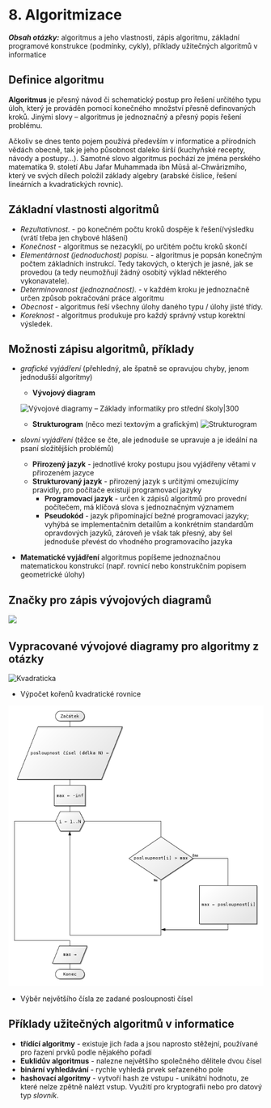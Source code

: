 # 8. Algoritmizace

***Obsah otázky:*** algoritmus a jeho vlastnosti, zápis algoritmu, základní programové konstrukce (podmínky, cykly), příklady užitečných algoritmů v informatice

## Definice algoritmu
**Algoritmus** je přesný návod či schematický postup pro řešení určitého typu úloh, který je prováděn pomocí konečného množství přesně definovaných kroků. Jinými slovy – algoritmus je jednoznačný a přesný popis řešení problému. 

Ačkoliv se dnes tento pojem používá především v informatice a přírodních vědách obecně, tak je jeho působnost daleko širší (kuchyňské recepty, návody a postupy...). Samotné slovo algoritmus pochází ze jména perského matematika 9. století Abu Jafar Muhammada ibn Mūsā al-Chwārizmího, který ve svých dílech položil základy algebry (arabské číslice, řešení lineárních a kvadratických rovnic).

## Základní vlastnosti algoritmů
- *Rezultativnost.* - po konečném počtu kroků dospěje k řešení/výsledku (vrátí třeba jen chybové hlášení)
-  *Konečnost* - algoritmus se nezacyklí, po určitém počtu kroků skončí
- *Elementárnost (jednoduchost) popisu.* - algoritmus je popsán konečným počtem základních instrukcí. Tedy takových, o kterých je jasné, jak se provedou (a tedy neumožňují žádný osobitý výklad některého vykonavatele).
- *Determinovanost (jednoznačnost).* - v každém kroku je jednoznačně určen způsob pokračování práce algoritmu
- *Obecnost* - algoritmus řeší všechny úlohy daného typu / úlohy jisté třídy.
- *Koreknost* - algoritmus produkuje pro každý správný vstup korektní výsledek.

## Možnosti zápisu algoritmů, příklady
- *grafické vyjádření* (přehledný, ale špatně se opravujou chyby, jenom jednodušší algoritmy)
	- **Vývojový diagram**
  
  ![Vývojové diagramy – Základy informatiky pro střední školy|300](https://popelka.ms.mff.cuni.cz/~lessner/mw/images/a/a3/V%C3%BDvojov%C3%BD_diagram_m%C3%ADchan%C3%A1_vaj%C3%AD%C4%8Dka.svg)
  
	- **Strukturogram** (něco mezi textovým a grafickým)
 ![Strukturogram](https://spseke.sk/tutor/projekt/schemy/image5s.jpg)
        
- *slovní vyjádření* (těžce se čte, ale jednoduše se upravuje a je ideální na psaní složitějších problémů)
	- **Přirozený jazyk** - jednotlivé kroky postupu jsou vyjádřeny větami v přirozeném jazyce 
  	- **Strukturovaný jazyk** - přirozený jazyk s určitými omezujícímy pravidly, pro počítače existují programovací jazyky
  		- **Programovací jazyk** - určen k zápisů algoritmů pro provední počítečem, má klíčová slova s jednoznačným významem
   		- **Pseudokód** - jazyk připomínající bežné programovací jazyky; vyhýbá se implementačnı́m detailům a konkrétnı́m standardům opravdových jazyků, zároveň je však tak přesný, aby šel jednoduše převést do vhodného programovacı́ho jazyka
- **Matematické vyjádření** algoritmus popíšeme jednoznačnou matematickou konstrukcí (např. rovnicí nebo konstrukčním popisem geometrické úlohy)
     

## Značky pro zápis vývojových diagramů

![](https://portal.matematickabiologie.cz/res/image/algoritmizace_a_programovani/1_1.png)


## Vypracované vývojové diagramy pro algoritmy z otázky 

![Kvadraticka](https://popelka.ms.mff.cuni.cz/~lessner/mw/images/1/1e/VD_KvadRce_if_dve_vnorena_vetveni_rozlozeni_jako_program.svg)

- Výpočet kořenů kvadratické rovnice

![](./posloupnost.png)

- Výběr největšího čísla ze zadané posloupnosti čísel

## Příklady užitečných algoritmů v informatice
- **třídící algoritmy** - existuje jich řada a jsou naprosto stěžejní, používané pro řazení prvků podle nějakého pořadí 
- **Euklidův algoritmus** - nalezne největšího společného dělitele dvou čísel
- **binární vyhledávání** - rychle vyhledá prvek seřazeného pole
- **hashovací algoritmy** - vytvoří hash ze vstupu - unikátní hodnotu, ze které nelze zpětně nalézt vstup. Využití pro kryptografii nebo pro datový typ *slovník*.
